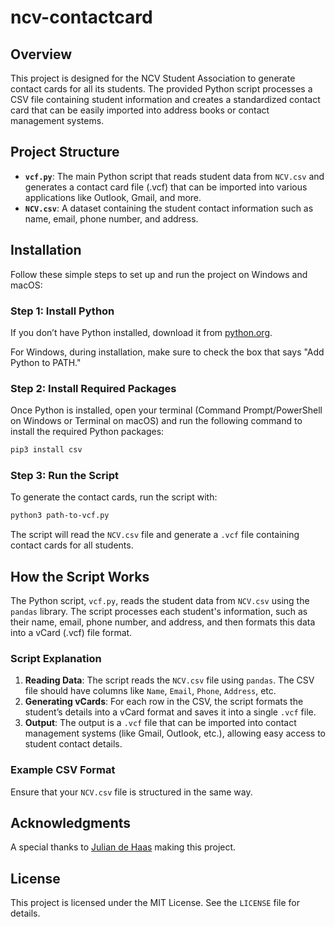 # ncv-contactcard

## Overview

This project is designed for the NCV Student Association to generate contact cards for all its students. The provided Python script processes a CSV file containing student information and creates a standardized contact card that can be easily imported into address books or contact management systems.

## Project Structure

- **`vcf.py`**: The main Python script that reads student data from `NCV.csv` and generates a contact card file (.vcf) that can be imported into various applications like Outlook, Gmail, and more.
- **`NCV.csv`**: A dataset containing the student contact information such as name, email, phone number, and address.

## Installation

Follow these simple steps to set up and run the project on Windows and macOS:

### Step 1: Install Python

If you don’t have Python installed, download it from [python.org](https://www.python.org/downloads/).

For Windows, during installation, make sure to check the box that says "Add Python to PATH."

### Step 2: Install Required Packages

Once Python is installed, open your terminal (Command Prompt/PowerShell on Windows or Terminal on macOS) and run the following command to install the required Python packages:

```bash
pip3 install csv
```

### Step 3: Run the Script

To generate the contact cards, run the script with:

```bash
python3 path-to-vcf.py
```

The script will read the `NCV.csv` file and generate a `.vcf` file containing contact cards for all students.

## How the Script Works

The Python script, `vcf.py`, reads the student data from `NCV.csv` using the `pandas` library. The script processes each student's information, such as their name, email, phone number, and address, and then formats this data into a vCard (.vcf) file format.

### Script Explanation

1. **Reading Data**: The script reads the `NCV.csv` file using `pandas`. The CSV file should have columns like `Name`, `Email`, `Phone`, `Address`, etc.
2. **Generating vCards**: For each row in the CSV, the script formats the student’s details into a vCard format and saves it into a single `.vcf` file.
3. **Output**: The output is a `.vcf` file that can be imported into contact management systems (like Gmail, Outlook, etc.), allowing easy access to student contact details.

### Example CSV Format

Ensure that your `NCV.csv` file is structured in the same way.

## Acknowledgments

A special thanks to [Julian de Haas](https://www.linkedin.com/in/julian-de-haas/) making this project.

## License

This project is licensed under the MIT License. See the `LICENSE` file for details.
